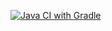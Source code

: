 [![Java CI with Gradle](https://github.com/Xawking/SelenideHomework/actions/workflows/gradle.yml/badge.svg?branch=main)](https://github.com/Xawking/SelenideHomework/actions/workflows/gradle.yml)
